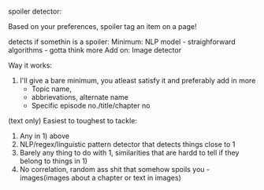 spoiler detector:

Based on your preferences, spoiler tag an item on a page!

detects if somethin is a spoiler:
Minimum:
NLP model - straighforward
algorithms - gotta think more
Add on:
Image detector

Way it works:

1) I'll give a bare minimum, you atleast satisfy it and preferably add in more
    - Topic name,
    - abbrievations, alternate name
    - Specific episode no./title/chapter no

(text only)
Easiest to toughest to tackle:
1) Any in 1) above
2) NLP/regex/linguistic pattern detector that detects things close to 1
3) Barely any thing to do with 1, similarities that are hardd to tell if they belong to things in 1)
4) No correlation, random ass shit that somehow spoils you - images(images about a chapter or text in images)


